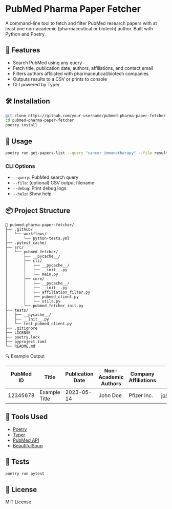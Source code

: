 ﻿# PubMed Pharma Paper Fetcher

A command-line tool to fetch and filter PubMed research papers with at least one non-academic (pharmaceutical or biotech) author. Built with Python and Poetry.

## 🔧 Features

- Search PubMed using any query
- Fetch title, publication date, authors, affiliations, and contact email
- Filters authors affiliated with pharmaceutical/biotech companies
- Outputs results to a CSV or prints to console
- CLI powered by Typer

## 🛠️ Installation

```bash
git clone https://github.com/your-username/pubmed-pharma-paper-fetcher.git
cd pubmed-pharma-paper-fetcher
poetry install
```

## 🚀 Usage

```bash
poetry run get-papers-list --query "cancer immunotherapy" --file results.csv
```

### CLI Options

- `--query`: PubMed search query
- `--file`: (optional) CSV output filename
- `--debug`: Print debug logs
- `--help`: Show help

## 📦 Project Structure

```
📁 pubmed-pharma-paper-fetcher/
├── .github/
│   └── workflows/
│       └── python-tests.yml
├── .pytest_cache/
├── src/
│   └── pubmed_fetcher/
│       ├── __pycache__/
│       ├── cli/
│       │   ├── __pycache__/
│       │   ├── __init__.py
│       │   └── main.py
│       ├── core/
│       │   ├── __pycache__/
│       │   ├── __init__.py
│       │   ├── affiliation_filter.py
│       │   ├── pubmed_client.py
│       │   └── utils.py
│       └── pubmed_fetcher_init.py
├── tests/
│   ├── __pycache__/
│   ├── __init__.py
│   └── test_pubmed_client.py
├── .gitignore
├── LICENSE
├── poetry.lock
├── pyproject.toml
└── README.md

```


🔍 Example Output

| PubMed ID | Title         | Publication Date | Non-Academic Authors | Company Affiliations | Corresponding Author Email                        |
| --------- | ------------- | ---------------- | -------------------- | -------------------- | ------------------------------------------------- |
| 12345678  | Example Title | 2023-05-14       | John Doe             | Pfizer Inc.          | [john.doe@pfizer.com](mailto:john.doe@pfizer.com) |


## 🤖 Tools Used

- [Poetry](https://python-poetry.org/)
- [Typer](https://typer.tiangolo.com/)
- [PubMed API](https://www.ncbi.nlm.nih.gov/home/develop/api/)
- [BeautifulSoup](https://www.crummy.com/software/BeautifulSoup/)

## 🧪 Tests

```bash
poetry run pytest
```

## 📜 License

MIT License
